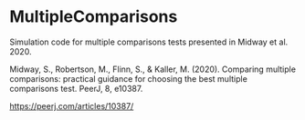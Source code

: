 # MultipleComparisons
Simulation code for multiple comparisons tests presented in Midway et al. 2020.

Midway, S., Robertson, M., Flinn, S., & Kaller, M. (2020). Comparing multiple comparisons: practical guidance for choosing the best multiple comparisons test. PeerJ, 8, e10387.

https://peerj.com/articles/10387/
